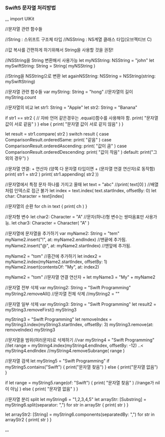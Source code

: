 ### Swift5 문자열 처리방법 
,,,
import UIKit

//문자열 관련 함수들

//String : 스위프트 구조체 타입
//NSString : NS계열 클래스 타입(오브젝티브 C)

//값 복사를 간편하게 하기위해서 String을 사용할 것을 권장!

//NSString을 String 변환해서 사용가능
let myNSString: NSString = "john"
let mySwiftString: String = String( myNSString )

//String을 NSString으로 변환
let againNSString: NSString = NSString(string: mySwiftString)

//문자열 관련 함수들
var myString: String = "hong"
//문자열의 길이
myString.count

//문자열의 비교
let str1: String = "Apple"
let str2: String = "Banana"

if str1 == str2 { // 자바 언어 같은경우는 .equal()함수를 사용해야 함.
    print( "문자열 값이 서로 같음" )
} else {
    print( "문자열 값이 서로 같지 않음" )
}

let result = str1.compare( str2 )
switch result {
    case ComparisonResult.orderedSame:
        print( "같음" )
    case ComparisonResult.orderedAscending:
        print( "값이 큼" )
    case ComparisonResult.orderedDescending:
        print( "값이 작음" )
    default:
        print("그외의 경우")
}

//문자열 연결: + 연산자 (양쪽 다 문자열 타입이면 + (문자열 연결 연산자)로 동작함)
print( str1 + str2 )
print( str1.appending( str2 ))

//문자열에서 특정 문자 하나를 가지고 올때
let text = "abc"
//print( text[0] ) //배열처럼 인덱스로 접근 불가
let index = text.index( text.startIndex, offsetBy: 0)
let char: Character = text[index]

//문자열의 순환
for ch in text {
    print( ch )
}

//문자형 변수
let char2: Character = "A" //문자(하나)형 변수는 쌍따옴표만 사용가능.
let char3: Character = Character( "A" )

//문자열에 문자열을 추가하기
var myName2: String = "tem"
myName2.insert("!", at: myName2.endIndex) //맨끝에 추가됨.
myName2.insert("@", at: myName2.startIndex) //맨앞에 추가됨.

myName2 = "tom"
//중간에 추가하기
let index2 = myName2.index(myName2.startIndex, offsetBy: 1)
myName2.insert(contentsOf: "My", at: index2)

myName2 = "tom"
//문자열 연결 연산자 +
let myName3 = "My" + myName2

//문자열 전부 삭제
var myString2: String = "Swift Programming"
myString2.removeAll() //문자열 전체 삭제
//myString2 = ""

//문자열 일부 삭제
var myString3: String = "Swift Programming"
let result2 = myString3.removeFirst()
myString3

myString3 = "Swift Programming"
let removeIndex = myString3.index(myString3.startIndex, offsetBy: 3)
myString3.remove(at: removeIndex)
myString3

//문자열을 범위(여러문자)로 삭제하기
//var myString4 = "Swift Programming"
//let range = myString4.index(myString4.endIndex, offsetBy: -12) ..< myString4.endIndex
//myString4.removeSubrange( range )

//문자열 검색
let myString5 = "Swift Programming"
if myString5.contains("Swift") {
    print("문자열 찾음")
} else {
    print("문자열 없음")
}

if let range = myString5.range(of: "Swift") {
    print( "문자열 찾음" ) //range가 nil이 아님
} else {
    print( "문자열 없음" )
}

//문자열 분리 split
let myString6 = "1,2,3,4,5"
let arrayStr: [Substring] = myString6.split(separator: ",")
for str in arrayStr {
    print( str )
}

let arrayStr2: [String] = myString6.components(separatedBy: ",")
for str in arrayStr2 {
    print( str )
}


,,,
